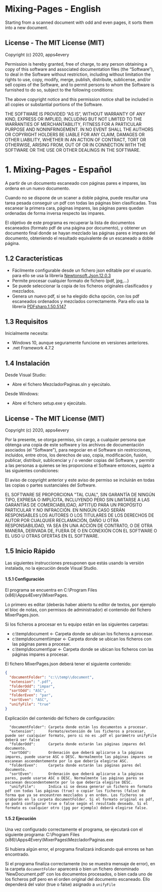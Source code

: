 # Mixing-Pages - English

Starting from a scanned document with odd and even pages, it sorts them into a new document.

## License - The MIT License (MIT)

Copyright (c) 2020, apps4every

Permission is hereby granted, free of charge, to any person obtaining a copy of this software and associated documentation files 
(the “Software”), to deal in the Software without restriction, including without limitation the rights to use, copy, modify, merge, 
publish, distribute, sublicense, and/or sell copies of the Software, and to permit persons to whom the Software is furnished to do 
so, subject to the following conditions:

The above copyright notice and this permission notice shall be included in all copies or substantial portions of the Software.

THE SOFTWARE IS PROVIDED “AS IS”, WITHOUT WARRANTY OF ANY KIND, EXPRESS OR IMPLIED, INCLUDING BUT NOT LIMITED TO THE WARRANTIES OF 
MERCHANTABILITY, FITNESS FOR A PARTICULAR PURPOSE AND NONINFRINGEMENT. IN NO EVENT SHALL THE AUTHORS OR COPYRIGHT HOLDERS BE LIABLE 
FOR ANY CLAIM, DAMAGES OR OTHER LIABILITY, WHETHER IN AN ACTION OF CONTRACT, TORT OR OTHERWISE, ARISING FROM, OUT OF OR IN CONNECTION 
WITH THE SOFTWARE OR THE USE OR OTHER DEALINGS IN THE SOFTWARE.

# 1. Mixing-Pages - Español

A partir de un documento escaneado con páginas pares e impares, las ordena en un nuevo documento.

Cuando no se dispone de un scaner a doble página, puede resultar una tarea pesada conseguir un pdf con todas las páginas bien clasificadas. Tras escanear la primera cara, páginas impares, las páginas pares quedan ordenadas de forma inversa respecto las impares. 

El objetivo de este programa es recuperar la lista de documentos escaneados (formato pdf de una página por documento), y obtener un documento final donde se hayan mezclado las páginas pares e impares del documento, obteniendo el resultado equivalente de un escaneado a doble página.

## 1.2 Características
- Fácilmente configurable desde un fichero json editable por el usuario. para ello se usa la librería [Newtonsoft.Json.12.0.3](https://www.newtonsoft.com/json)
- Permite procesar cualquier formato de fichero (pdf, jpg,...)
- Se puede seleccionar la copia de los ficheros originales clasificados y mezclados.
- Genera un nuevo pdf, si se ha elegido dicha opción, con los pdf escaneados ordenados y mezclados correctamente. Para ello usa la librería [PDFsharp.1.50.5147](http://www.pdfsharp.net/)

## 1.3 Requisitos
Inicialmente necesita:
- Windows 10, aunque seguramente funcione en versiones anteriores.
- .net Framework 4.7.2

## 1.4 Instalación
Desde Visual Studio:
- Abre el fichero MezcladorPaginas.sln y ejecútalo.

Desde Windows:
- Abre el fichero setup.exe y ejecútalo.

## License - The MIT License (MIT)

Copyright (c) 2020, apps4every

Por la presente, se otorga permiso, sin cargo, a cualquier persona que obtenga una copia de este software y los archivos de documentación asociados
(el "Software"), para negociar en el Software sin restricciones, incluidos, entre otros, los derechos de uso, copia, modificación, fusión,
publicar, distribuir, sublicenciar y / o vender copias del Software, y permitir a las personas a quienes se les proporciona el Software
entonces, sujeto a las siguientes condiciones:

El aviso de copyright anterior y este aviso de permiso se incluirán en todas las copias o partes sustanciales del Software.

EL SOFTWARE SE PROPORCIONA "TAL CUAL", SIN GARANTÍA DE NINGÚN TIPO, EXPRESA O IMPLÍCITA, INCLUYENDO PERO SIN LIMITARSE A LAS GARANTÍAS DE
COMERCIABILIDAD, APTITUD PARA UN PROPÓSITO PARTICULAR Y NO INFRACCIÓN. EN NINGÚN CASO SERÁN RESPONSABLES LOS AUTORES O LOS TITULARES DE LOS DERECHOS DE AUTOR
POR CUALQUIER RECLAMACIÓN, DAÑO U OTRA RESPONSABILIDAD, YA SEA EN UNA ACCIÓN DE CONTRATO, O DE OTRA MANERA, DERIVADA DE, FUERA DE O EN CONEXIÓN
CON EL SOFTWARE O EL USO U OTRAS OFERTAS EN EL SOFTWARE.

## 1.5 Inicio Rápido

Las siguientes instrucciones presuponen que estás usando la versión instalada, no la ejecución desde Visual Studio.

#### 1.5.1 Configuración

El programa se encuentra en C:\Program Files (x86)\Apps4Every\MixerPages.

Lo primero es editar (deberás haber abierto tu editor de textos, por ejemplo el bloc de notas, con permisos de administrador) el contenido del fichero MixerPages.json. 

Si los ficheros a procesar en tu equipo están en las siguientes carpetas:

- c:\temp\document        <- Carpeta donde se ubican los ficheros a procesar.
- c:\temp\document\impar  <- Carpeta donde se ubican los ficheros con las páginas pares a procesar.
- c:\temp\document\par    <- Carpeta donde se ubican los ficheros con las páginas impares a procesar.

El fichero MixerPages.json deberá tener el siguiente contenido:
```json
{
  "documentFolder": "c:\\temp\\document",
  "extension": ".pdf",
  "folderOdd": "impar",
  "sortOdd": "ASC",
  "folderEven": "par",
  "sortEven": "ASC",
  "unifyFile": "true"
}
```
Explicación del contenido del fichero de configuración:
```
  "documentFolder": Carpeta donde están los documentos a procesar.
  "extension":      Formato/extensión de los ficheros a procesar, puede ser cualquier formato, pero si no es .pdf el parámetro unifyFile deberá ser false
  "folderOdd":      Carpeta donde estarán las páginas impares del documento.
  "sortOdd":        Ordenación que deberá aplicarse a la páginas impares, puede usarse ASC o DESC. Normalmente las páginas impares se escanean ascendentemente por lo que debería elegirse ASC.
  "folderEven":     Carpeta donde estarán las páginas pares del documento.
  "sortEven":       Ordenación que deberá aplicarse a la páginas pares, puede usarse ASC o DESC. Normalmente las páginas pares se escanean descendentemente por lo que debería elegirse DESC.
  "unifyFile":      Indica si se desea generar un fichero en formato pdf con todas las páginas (true) o copiar los ficheros (false) de forma que ya se enceuntren mezclados y en orden. Los ficheros se grabarán en la carpeta documentFolder. Si el formato original es pdf, se podrá configurar true o false según el resultado deseado. Si el formato es cualquier otro (jpg por ejemplo) deberá elegirse false.
```
#### 1.5.2 Ejecución

Una vez configurado correctamente el programa, se ejecutará con el siguiente programa: C:\Program Files (x86)\Apps4Every\MixerPages\MezcladorPaginas.exe

Si hubiera algún error, el programa finalizará indicando qué errores se han encontrado.

Si el programa finaliza correctamente (no se muestra mensaje de error), en la carpeta `documentFolder` aparecerá o bien un fichero denominado 'NewDocument.pdf' con los documentos procesados, o bien cada uno de los ficheros pdf pero en el orden original del documento escaneado.  Ello dependerá del valor (true o false) asignado a `unifyFile`
